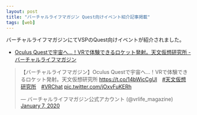 ```yaml
---
layout: post
title: "バーチャルライフマガジン Quest向けイベント紹介記事掲載"
tags: [web]
---
```


バーチャルライフマガジンにてVSPのQuest向けイベントが紹介されました。

* [Oculus Questで宇宙へ…！VRで体験できるロケット発射。天文仮想研究所 - バーチャルライフマガジン](https://vr-lifemagazine.com/oculusquest-tenmonkasou/)

<blockquote class="twitter-tweet" data-theme="dark"><p lang="ja" dir="ltr">【バーチャルライフマガジン】Oculus Questで宇宙へ…！VRで体験できるロケット発射。天文仮想研究所 <a href="https://t.co/14bWicCgUl">https://t.co/14bWicCgUl</a>　<a href="https://twitter.com/hashtag/%E5%A4%A9%E6%96%87%E4%BB%AE%E6%83%B3%E7%A0%94%E7%A9%B6%E6%89%80?src=hash&amp;ref_src=twsrc%5Etfw">#天文仮想研究所</a>　<a href="https://twitter.com/hashtag/VRChat?src=hash&amp;ref_src=twsrc%5Etfw">#VRChat</a> <a href="https://t.co/jOxvFuKERh">pic.twitter.com/jOxvFuKERh</a></p>&mdash; バーチャルライフマガジン公式アカウント (@vrlife_magazine) <a href="https://twitter.com/vrlife_magazine/status/1214474852679045120?ref_src=twsrc%5Etfw">January 7, 2020</a></blockquote> <script async src="https://platform.twitter.com/widgets.js" charset="utf-8"></script>
